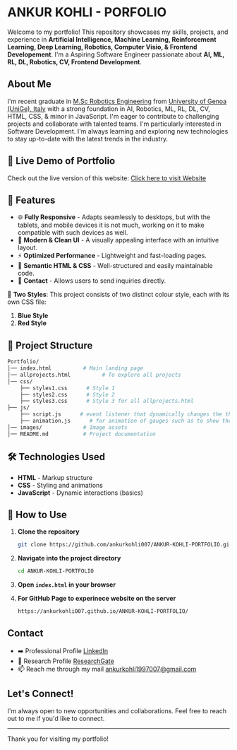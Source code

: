 # ANKUR KOHLI - PORFOLIO

Welcome to my portfolio! This repository showcases my skills, projects, and experience in **Artificial Intelligence, Machine Learning, Reinforcement Learning, Deep Learning, Robotics, Computer Visio, & Frontend Developement**. I'm a Aspiring Software Engineer passionate about **AI, ML, RL, DL, Robotics, CV, Frontend Development**.

## About Me

I'm recent graduate in [M.Sc Robotics Engineering](https://corsi.unige.it/corsi/10635) from [University of Genoa (UniGe), Italy](https://unige.it/en) with a strong foundation in AI, Robotics, ML, RL, DL, CV, HTML, CSS, & minor in JavaScript. I'm eager to contribute to challenging projects and collaborate with talented teams. I'm particularly interested in Software Development. I'm always learning and exploring new technologies to stay up-to-date with the latest trends in the industry.

## 🚀 Live Demo of Portfolio
Check out the live version of this website: [Click here to visit Website](https://ankurkohli007.github.io/ANKUR-KOHLI-PORTFOLIO/)

## 📌 Features

- 🌐 **Fully Responsive** - Adapts seamlessly to desktops, but with the tablets, and mobile devices it is not much, working on it to make compatible with such devices as well.
- 🎨 **Modern & Clean UI** - A visually appealing interface with an intuitive layout.
- ⚡ **Optimized Performance** - Lightweight and fast-loading pages.
- 📜 **Semantic HTML & CSS** - Well-structured and easily maintainable code.
- 📨 **Contact** - Allows users to send inquiries directly.

🎨 **Two Styles**: This project consists of two distinct colour style, each with its own CSS file:

1. **Blue Style**
2. **Red Style**

## 📂 Project Structure
```bash
Portfolio/
│── index.html          # Main landing page
│── allprojects.html          # To explore all projects
│── css/
    ├── styles1.css      # Style 1
    ├── styles2.css      # Style 2
    ├── styles3.css      # Style 3 for all allprojects.html
├── js/
    ├── script.js      # event listener that dynamically changes the theme of a webpage when a user clicks on a theme button
    ├── animation.js      # for animation of gauges such as to show the exact value of the publications such as patents, book chapters, conference papers, research score, citations & h-index.      
│── images/             # Image assets
│── README.md           # Project documentation
```

## 🛠️ Technologies Used
- **HTML** - Markup structure
- **CSS** - Styling and animations
- **JavaScript** - Dynamic interactions (basics)

## 🎯 How to Use
1. **Clone the repository**
   ```bash
   git clone https://github.com/ankurkohli007/ANKUR-KOHLI-PORTFOLIO.git
   ```
2. **Navigate into the project directory**
   ```bash
   cd ANKUR-KOHLI-PORTFOLIO
   ```
3. **Open `index.html` in your browser**

4. **For GitHub Page to experinece website on the server**
   ```bash
   https://ankurkohli007.github.io/ANKUR-KOHLI-PORTFOLIO/
   ```

## Contact

- ➡️ Professional Profile [LinkedIn](https://www.linkedin.com/in/ankur-kohli-7a5865157/)
- 🔭 Research Profile [ResearchGate](https://www.researchgate.net/profile/Ankur-Kohli-4)
- 📫 Reach me through my mail ankurkohli1997007@gmail.com

##  Let's Connect!

I'm always open to new opportunities and collaborations. Feel free to reach out to me if you'd like to connect.

---

Thank you for visiting my portfolio!
